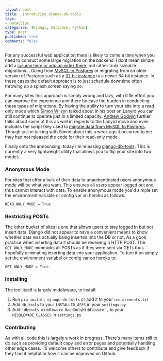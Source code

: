 ```yaml
--- 
layout: post
title:  Introducing django-db-tools
tags: 
- Dataclips
categories: [Django, Database, Python]
type: post
published: true
comments: false
---
```


For any successful web application there is likely to come a time when you need to conduct some large migration on the backend. I dont mean simple add a [column here or add an index there](http://www.craigkerstiens.com/2012/05/07/why-postgres-part-2/), but rather truly sizeable migrations... Going from [MySQL to Postgres](http://lanyrd.com/blog/2012/lanyrds-big-move/) or migrating from an older version of Postgres such as a [32 bit instance](http://blog.sendhub.com/post/30041247598/how-to-upgrade-a-legacy-heroku-database) to a newer 64 bit instance. In these cases the default approach is to just schedule downtime often throwing up a splash screen saying so. 

For many sites this approach is simply wrong and lazy, with little effort you can improve the experience and there by ease the burden in conducting these types of migrations. By having the ability to turn your site into a read only mode which [Simon Wilson](http://twitter.com/simonw) talked about in his post on Lanyrd you can still continue to operate just in a limited capacity. [Andrew Godwin](http://www.aeracode.org/2012/11/13/one-change-not-enough/) further talks about some of this as well in regards to the Lanyrd move and even includes  the script they used to [migrate data from MySQL to Postgres](https://github.com/lanyrd/mysql-postgresql-converter/). Though just in talking with Simon about this a week ago it occurred to me they had not released the code for their read-only mode. 

Finally onto the announcing, today I'm releasing [django-db-tools](https://github.com/craigkerstiens/django-db-tools). This is currently a very lightweight utility that allows you to flip your site into two modes. 

<!--more-->

### Anonymous Mode

For sites that offer a bulk of their data to unauthenticated users anonymous mode will be what you want. This ensures all users appear logged out and thus cannot interact with data. To enable anonymous mode you'd simple set the environment variable or config var on heroku as follows:

    READ_ONLY_MODE = True

### Restricting POSTs

The other bucket of sites is one that allows users to stay logged in but not insert data. Django did not appear to have a convenient means to know whether data was actually being inserted into the DB or not. As a good practice when inserting data it should be receiving a HTTP POST. The `GET_ONLY_MODE` mimmicks all POSTs as if they were sent via GETs thus hopefully eliminating inserting data into your application. To turn it on simply set the environment variabel or config var on heroku to:

    GET_ONLY_MODE = True

### Installing

The tool itself is largely middleware, to install:

1. Run `pip install django-db-tools` or add it to your `requirements.txt`
2. Add `db_tools` to your `INSTALLED_APPS` in your `settings.py`
3. Add `'dbtools.middleware.ReadOnlyMiddleware',` to your `MIDDLEWARE_CLASSES` in `settings.py`
 
### Contributing

As with all code this is largely a work in progress. There's many items still to do such as providing default copy and error pages and potentially handling other edge cases. I'd welcome others to contribute and give feedback if they find it helpful or how it can be improved on Github.